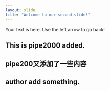 ```yaml
---
layout: slide
title: "Welcome to our second slide!"
---
```

Your text is here.
Use the left arrow to go back!

## This is pipe2000 added.
## pipe200又添加了一些内容

## author add something.
